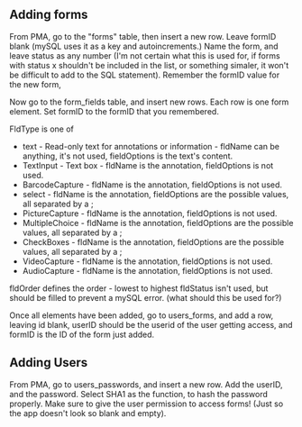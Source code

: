 Adding forms
-----

From PMA, go to the "forms" table, then insert a new row. Leave formID blank (mySQL uses it as a key and autoincrements.)
Name the form, and leave status as any number (I'm not certain what this is used for, if forms with status x shouldn't be included in the list, or something simaler, it won't be difficult to add to the SQL statement).
Remember the formID value for the new form,

Now go to the form_fields table, and insert new rows. Each row is one form element. Set formID to the formID that you remembered.

FldType is one of

- text - Read-only text for annotations or information - fldName can be anything, it's not used, fieldOptions is the text's content.
- TextInput - Text box - fldName is the annotation, fieldOptions is not used.
- BarcodeCapture - fldName is the annotation, fieldOptions is not used.
- select - fldName is the annotation, fieldOptions are the possible values, all separated by a ;
- PictureCapture - fldName is the annotation, fieldOptions is not used.
- MultipleChoice - fldName is the annotation, fieldOptions are the possible values, all separated by a ;
- CheckBoxes - fldName is the annotation, fieldOptions are the possible values, all separated by a ;
- VideoCapture - fldName is the annotation, fieldOptions is not used.
- AudioCapture - fldName is the annotation, fieldOptions is not used.

fldOrder defines the order - lowest to highest
fldStatus isn't used, but should be filled to prevent a mySQL error. (what should this be used for?)

Once all elements have been added, go to users_forms, and add a row, leaving id blank, userID should be the userid of the user getting access, and formID is the ID of the form just added.


Adding Users
-----

From PMA, go to users_passwords, and insert a new row. Add the userID, and the password. Select SHA1 as the function, to hash the password properly.
Make sure to give the user permission to access forms! (Just so the app doesn't look so blank and empty).